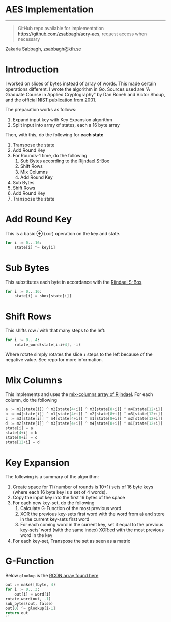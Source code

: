 # AES Implementation

---

> GitHub repo available for implementation
https://github.com/zsabbagh/acry-aes, request access when necessary

Zakaria Sabbagh, zsabbagh@kth.se
> 

# Introduction

I worked on slices of bytes instead of array of words. This made certain operations different. I wrote the algorithm in Go. Sources used are “A Graduate Course in Applied Cryptography” by Dan Boneh and Victor Shoup, and the official [NIST publication from 2001](https://nvlpubs.nist.gov/nistpubs/fips/nist.fips.197.pdf).

The preparation works as follows:

1. Expand input key with Key Expansion algorithm
2. Split input into array of states, each a 16 byte array

Then, with this, do the following for **********************each state**********************

1. Transpose the state
2. Add Round Key
3. For Rounds-1 time, do the following
    1. Sub Bytes according to the [Rijndael S-Box](https://en.wikipedia.org/wiki/Rijndael_S-box)
    2. Shift Rows
    3. Mix Columns
    4. Add Round Key
4. Sub Bytes
5. Shift Rows
6. Add Round Key
7. Transpose the state

# Add Round Key

This is a basic $\oplus$ (xor) operation on the key and state.

```python
for i := 0...16:
	state[i] ^= key[i]
```

# Sub Bytes

This substitutes each byte in accordance with the [Rijndael S-Box](https://en.wikipedia.org/wiki/Rijndael_S-box).

```python
for i := 0...16:
	state[i] = sbox[state[i]]
```

# Shift Rows

This shifts row $i$ with that many steps to the left:

```python
for i := 0...4:
	rotate_word(state[i:i+4], -i)
```

Where rotate simply rotates the slice `i` steps to the left because of the negative value. See repo for more information.

# Mix Columns

This implements and uses the [mix-columns array of Rijndael](https://en.wikipedia.org/wiki/Rijndael_MixColumns). For each column, do the following

```python
a := m1[state[i]] ^ m2[state[4+i]] ^ m3[state[8+i]] ^ m4[state[12+i]]
b := m4[state[i]] ^ m1[state[4+i]] ^ m2[state[8+i]] ^ m3[state[12+i]]
c := m3[state[i]] ^ m4[state[4+i]] ^ m1[state[8+i]] ^ m2[state[12+i]]
d := m2[state[i]] ^ m3[state[4+i]] ^ m4[state[8+i]] ^ m1[state[12+i]]
state[i] = a
state[4+i] = b
state[8+i] = c
state[12+i] = d
```

# Key Expansion

The following is a summary of the algorithm:

1. Create space for 11 (number of rounds is 10+1) sets of 16 byte keys (where each 16 byte key is a set of 4 words).
2. Copy the input key into the first 16 bytes of the space
3. For each new key-set, do the following
    1. Calculate G-Function of the most previous word
    2. XOR the previous key-sets first word with the word from a) and store in the current key-sets first word
    3. For each coming word in the current key, set it equal to the previous key-sets’ word (with the same index) XOR:ed with the most previous word in the key
4. For each key-set, Transpose the set as seen as a matrix

# G-Function

Below `glookup` is the [RCON array found here](https://en.wikipedia.org/wiki/AES_key_schedule)

```python
out := make([]byte, 4)
for i := 0...3:
	out[i] = word[i]
rotate_word(out, -1)
sub_bytes(out, false)
out[0] ^= glookup[i-1]
return out
``
